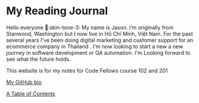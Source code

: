 # **My Reading Journal**

Hello everyone :wave::skin-tone-3:
My name is Jason. I’m originally from Stanwood, Washington but I now live in Hồ Chí Minh, Việt Nam. For the past several years I've been doing digital marketing and customer support for an ecommerce company in Thailand . I'm now looking to start a new a new journey in software development or QA automation. I'm Looking forward to see what the future holds.

This website is for my notes for Code Fellows course 102 and 201

[My GitHub bio](https://github.com/JaseadamsDev?tab=repositories)

[A Table of Contents](https://github.com/JaseadamsDev/reading-notes/blob/main/TableofContents.md)
